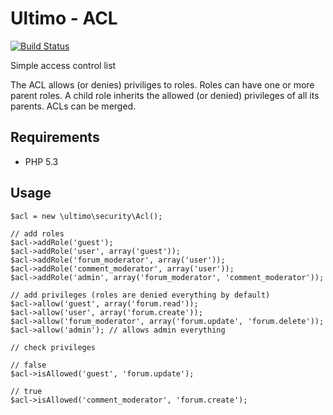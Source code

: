 # Ultimo - ACL
[![Build Status](https://travis-ci.org/robvanaarle/ultimo-acl.svg?branch=master)](https://travis-ci.org/robvanaarle/ultimo-acl)

Simple access control list

The ACL allows (or denies) priviliges to roles. Roles can have one or more parent roles. A child role inherits the allowed (or denied) privileges of all its parents. ACLs can be merged.

## Requirements
* PHP 5.3

## Usage

	$acl = new \ultimo\security\Acl();
	
	// add roles
	$acl->addRole('guest');
	$acl->addRole('user', array('guest'));
	$acl->addRole('forum_moderator', array('user'));
	$acl->addRole('comment_moderator', array('user'));
	$acl->addRole('admin', array('forum_moderator', 'comment_moderator'));
	
	// add privileges (roles are denied everything by default)
	$acl->allow('guest', array('forum.read'));
	$acl->allow('user', array('forum.create'));
	$acl->allow('forum_moderator', array('forum.update', 'forum.delete'));
	$acl->allow('admin'); // allows admin everything
	
	// check privileges
	
	// false
	$acl->isAllowed('guest', 'forum.update');
	
	// true
	$acl->isAllowed('comment_moderator', 'forum.create');
